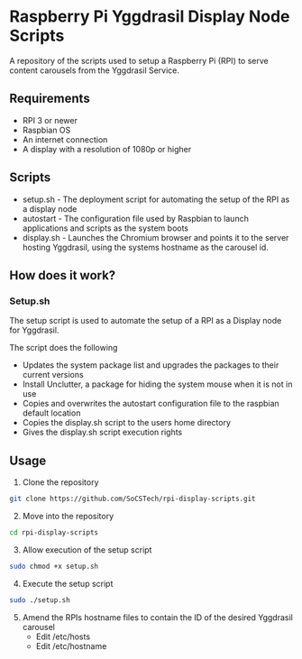 # Raspberry Pi Yggdrasil Display Node Scripts
A repository of the scripts used to setup a Raspberry Pi (RPI) to serve content carousels from the Yggdrasil Service.

## Requirements
* RPI 3 or newer
* Raspbian OS
* An internet connection
* A display with a resolution of 1080p or higher

## Scripts
* setup.sh - The deployment script for automating the setup of the RPI as a display node
* autostart - The configuration file used by Raspbian to launch applications and scripts as the system boots
* display.sh - Launches the Chromium browser and points it to the server hosting Yggdrasil, using the systems hostname as the carousel id.

## How does it work?
### Setup.sh
The setup script is used to automate the setup of a RPI as a Display node for Yggdrasil.

The script does the following
* Updates the system package list and upgrades the packages to their current versions
* Install Unclutter, a package for hiding the system mouse when it is not in use
* Copies and overwrites the autostart configuration file to the raspbian default location
* Copies the display.sh script to the users home directory
* Gives the display.sh script execution rights

## Usage
1. Clone the repository
```bash
git clone https://github.com/SoCSTech/rpi-display-scripts.git
```

2. Move into the repository
```bash
cd rpi-display-scripts
```

3. Allow execution of the setup script
```bash
sudo chmod +x setup.sh
```

4. Execute the setup script
```bash
sudo ./setup.sh
```

5. Amend the RPIs hostname files to contain the ID of the desired Yggdrasil carousel
    * Edit /etc/hosts
    * Edit /etc/hostname
